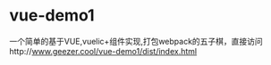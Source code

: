 # vue-demo1
一个简单的基于VUE,vuelic+组件实现,打包webpack的五子棋，直接访问http://www.geezer.cool/vue-demo1/dist/index.html

